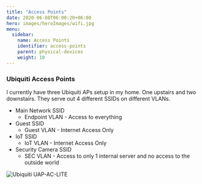 ```yaml
---
title: "Access Points"
date: 2020-06-08T06:00:20+06:00
hero: images/heroImages/wifi.jpg
menu:
  sidebar:
    name: Access Points
    identifier: access-points
    parent: physical-devices
    weight: 10
---
```

### Ubiquiti Access Points

I currently have three Ubiquiti APs setup in my home. One upstairs and two downstairs. They serve out 4 different SSIDs on different VLANs.

- Main Network SSID
  - Endpoint VLAN - Access to everything
- Guest SSID
  - Guest VLAN - Internet Access Only
- IoT SSID
  - IoT VLAN - Internet Access Only
- Security Camera SSID
  - SEC VLAN - Access to only 1 internal server and no access to the outside world

![Ubiquiti UAP-AC-LITE](/images/posts/writing-posts/ui.jpg "Ubiquiti UAP-AC-LITE")

